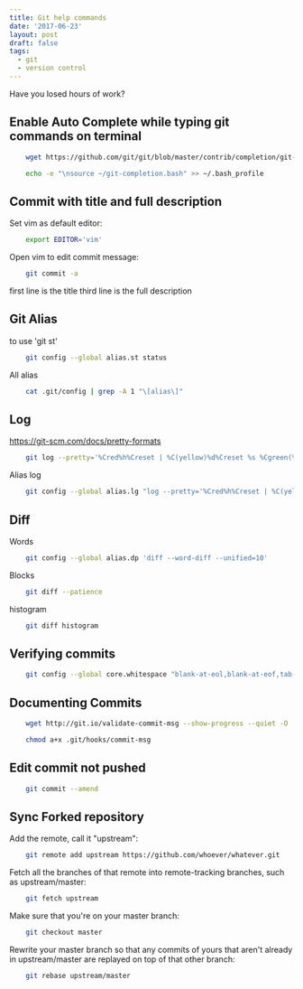 ```yaml
---
title: Git help commands
date: '2017-06-23'
layout: post
draft: false
tags:
  - git
  - version control
---
```


Have you losed hours of work?

## Enable Auto Complete while typing git commands on terminal

```bash
    wget https://github.com/git/git/blob/master/contrib/completion/git-completion.bash --quiet --show-progress -O ~/git-completion.bash
```

```bash
    echo -e "\nsource ~/git-completion.bash" >> ~/.bash_profile
```

## Commit with title and full description
Set vim as default editor:
```bash
    export EDITOR='vim'
```

Open vim to edit commit message:
```bash
    git commit -a
```
first line is the title
third line is the full description


## Git Alias
to use 'git st'
```bash
    git config --global alias.st status
```

All alias
```bash
    cat .git/config | grep -A 1 "\[alias\]"
```

## Log
https://git-scm.com/docs/pretty-formats
```bash
    git log --pretty='%Cred%h%Creset | %C(yellow)%d%Creset %s %Cgreen(%cr)%Creset %C(cyan)[%an]%Creset' --graph --all
```
Alias log
```bash
    git config --global alias.lg "log --pretty='%Cred%h%Creset | %C(yellow)%d%Creset %s %Cgreen(%cr)%Creset %C(cyan)[%an]%Creset' --graph --all"
```

## Diff
Words
```bash
    git config --global alias.dp 'diff --word-diff --unified=10'
```

Blocks
```bash
    git diff --patience
```

histogram
```bash
    git diff histogram
```

## Verifying commits

```bash
    git config --global core.whitespace "blank-at-eol,blank-at-eof,tab-in-indent"
```

## Documenting Commits
```bash
    wget http://git.io/validate-commit-msg --show-progress --quiet -O .git/hooks/commit-msg
```
```bash
    chmod a+x .git/hooks/commit-msg
```

## Edit commit not pushed
```bash
    git commit --amend
```

## Sync Forked repository

Add the remote, call it "upstream":
```bash
    git remote add upstream https://github.com/whoever/whatever.git
```

Fetch all the branches of that remote into remote-tracking branches,
such as upstream/master:

```bash
    git fetch upstream
```

Make sure that you're on your master branch:

```bash
    git checkout master
```

Rewrite your master branch so that any commits of yours that
aren't already in upstream/master are replayed on top of that
other branch:

```bash
    git rebase upstream/master
```
